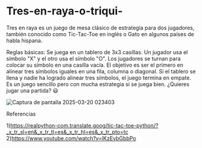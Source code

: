 # Tres-en-raya-o-triqui-



Tres en raya es un juego de mesa clásico de estrategia para dos jugadores, también conocido como Tic-Tac-Toe en inglés o Gato en algunos países de habla hispana.

Reglas básicas:
Se juega en un tablero de 3x3 casillas.
Un jugador usa el símbolo "X" y el otro usa el símbolo "O".
Los jugadores se turnan para colocar su símbolo en una casilla vacía.
El objetivo es ser el primero en alinear tres símbolos iguales en una fila, columna o diagonal.
Si el tablero se llena y nadie ha logrado alinear tres símbolos, el juego termina en empate.
Es un juego sencillo pero con mucha estrategia si se juega bien. ¿Quieres jugar una partida? 😃


![Captura de pantalla 2025-03-20 023403](https://github.com/user-attachments/assets/5f4a1dbd-f6f6-4253-a7c8-14bef40c0057)



Referencias

1)https://realpython-com.translate.goog/tic-tac-toe-python/?_x_tr_sl=en&_x_tr_tl=es&_x_tr_hl=es&_x_tr_pto=tc
2)https://www.youtube.com/watch?v=lKzEvbGbbPo

